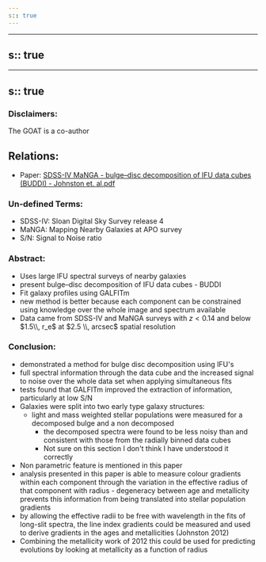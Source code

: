 ```yaml
---
s:: true
---
```

---
s:: true
---
---
s:: true
---
### Disclaimers:
The GOAT is a co-author

## Relations:
- Paper: [SDSS-IV MaNGA - bulge–disc decomposition of IFU data cubes (BUDDI) - Johnston et. al.pdf](../../../PDFs/SDSS-IV%20MaNGA%20-%20bulge%E2%80%93disc%20decomposition%20of%20IFU%20data%20cubes%20(BUDDI)%20-%20Johnston%20et.%20al.pdf)

### Un-defined Terms:
- SDSS-IV: Sloan Digital Sky Survey release 4
- MaNGA: Mapping Nearby Galaxies at APO survey
- S/N: Signal to Noise ratio

### Abstract:

- Uses large IFU spectral surveys of nearby galaxies
- present bulge–disc decomposition of IFU data cubes - BUDDI
- Fit galaxy profiles using GALFITm
- new method is better because each component can be constrained using knowledge over the whole image and spectrum available
- Data came from SDSS-IV and MaNGA surveys with $z<0.14$ and below $1.5\\, r_e$ at $2.5 \\, arcsec$ spatial resolution 

### Conclusion:

- demonstrated a method for bulge disc decomposition using IFU's 
- full spectral information through the data cube and the increased signal to noise over the whole data set when applying simultaneous fits
- tests found that GALFITm improved the extraction of information, particularly at low S/N
- Galaxies were split into two early type galaxy structures:
	- light and mass weighted stellar populations were measured for a decomposed bulge and a non decomposed
		- the decomposed spectra were found to be less noisy than and consistent with those from the radially binned data cubes
		- Not sure on this section I don't think I have understood it correctly
- Non parametric feature is mentioned in this paper
- analysis presented in this paper is able to measure colour gradients within each component through the variation in the effective radius of that component with radius - degeneracy between age and metallicity prevents this information from being translated into stellar population gradients
- by allowing the effective radii to be free with wavelength in the fits of long-slit spectra, the line index gradients could be measured and used to derive gradients in the ages and metallicities (Johnston 2012)
- Combining the metallicity work of 2012 this could be used for predicting evolutions by looking at metallicity as a function of radius
